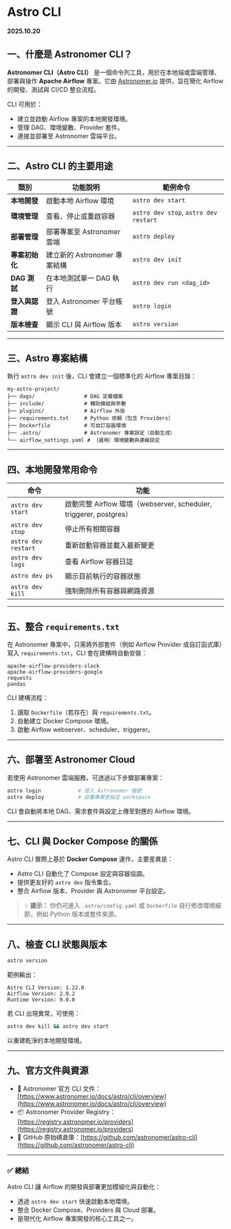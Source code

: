 # Astro CLI

**2025.10.20**

## 一、什麼是 Astronomer CLI？

**Astronomer CLI（Astro CLI）** 是一個命令列工具，用於在本地端或雲端管理、部署與操作 **Apache Airflow** 專案。它由 [Astronomer.io](https://www.astronomer.io/docs/astro/cli/overview) 提供，旨在簡化 Airflow 的開發、測試與 CI/CD 整合流程。

CLI 可用於：

* 建立並啟動 Airflow 專案的本地開發環境。
* 管理 DAG、環境變數、Provider 套件。
* 連接並部署至 Astronomer 雲端平台。

---

## 二、Astro CLI 的主要用途

| 類別         | 功能說明                 | 範例命令                                  |
| ---------- | -------------------- | ------------------------------------- |
| **本地開發**   | 啟動本地 Airflow 環境      | `astro dev start`                     |
| **環境管理**   | 查看、停止或重啟容器           | `astro dev stop`, `astro dev restart` |
| **部署管理**   | 部署專案至 Astronomer 雲端  | `astro deploy`                        |
| **專案初始化**  | 建立新的 Astronomer 專案結構 | `astro dev init`                      |
| **DAG 測試** | 在本地測試單一 DAG 執行       | `astro dev run <dag_id>`              |
| **登入與認證**  | 登入 Astronomer 平台帳號   | `astro login`                         |
| **版本檢查**   | 顯示 CLI 與 Airflow 版本  | `astro version`                       |

---

## 三、Astro 專案結構

執行 `astro dev init` 後，CLI 會建立一個標準化的 Airflow 專案目錄：

```
my-astro-project/
├── dags/                # DAG 定義檔案
├── include/             # 輔助模組與參數
├── plugins/             # Airflow 外掛
├── requirements.txt     # Python 依賴（包含 Providers）
├── Dockerfile           # 可自訂容器環境
├── .astro/              # Astronomer 專案設定（自動生成）
└── airflow_settings.yaml # （選用）環境變數與連線設定
```

---

## 四、本地開發常用命令

| 命令                  | 功能                                                         |
| ------------------- | ---------------------------------------------------------- |
| `astro dev start`   | 啟動完整 Airflow 環境（webserver, scheduler, triggerer, postgres） |
| `astro dev stop`    | 停止所有相關容器                                                   |
| `astro dev restart` | 重新啟動容器並載入最新變更                                              |
| `astro dev logs`    | 查看 Airflow 容器日誌                                            |
| `astro dev ps`      | 顯示目前執行的容器狀態                                                |
| `astro dev kill`    | 強制刪除所有容器與網路資源                                              |

---

## 五、整合 `requirements.txt`

在 Astronomer 專案中，只需將外部套件（例如 Airflow Provider 或自訂函式庫）寫入 `requirements.txt`，CLI 會在建構時自動安裝：

```
apache-airflow-providers-slack
apache-airflow-providers-google
requests
pandas
```

CLI 建構流程：

1. 讀取 `Dockerfile`（若存在）與 `requirements.txt`。
2. 自動建立 Docker Compose 環境。
3. 啟動 Airflow webserver、scheduler、triggerer。

---

## 六、部署至 Astronomer Cloud

若使用 Astronomer 雲端服務，可透過以下步驟部署專案：

```bash
astro login            # 登入 Astronomer 帳號
astro deploy           # 部署專案至指定 workspace
```

CLI 會自動將本地 DAG、需求套件與設定上傳至對應的 Airflow 環境。

---

## 七、CLI 與 Docker Compose 的關係

Astro CLI 實際上基於 **Docker Compose** 運作，主要差異是：

* Astro CLI 自動化了 Compose 設定與容器協調。
* 提供更友好的 `astro dev` 指令集合。
* 整合 Airflow 版本、Provider 與 Astronomer 平台設定。

> 💡 **提示：** 你仍可進入 `.astro/config.yaml` 或 `Dockerfile` 自行修改環境細節，例如 Python 版本或套件來源。

---

## 八、檢查 CLI 狀態與版本

```bash
astro version
```

範例輸出：

```
Astro CLI Version: 1.22.0
Airflow Version: 2.9.2
Runtime Version: 9.0.0
```

若 CLI 出現異常，可使用：

```bash
astro dev kill && astro dev start
```

以重建乾淨的本地開發環境。

---

## 九、官方文件與資源

* 🔗 Astronomer 官方 CLI 文件：[https://www.astronomer.io/docs/astro/cli/overview](https://www.astronomer.io/docs/astro/cli/overview)
* 📦 Astronomer Provider Registry：[https://registry.astronomer.io/providers](https://registry.astronomer.io/providers)
* 🧰 GitHub 原始碼倉庫：[https://github.com/astronomer/astro-cli](https://github.com/astronomer/astro-cli)

---

### ✅ 總結

Astro CLI 讓 Airflow 的開發與部署更加模組化與自動化：

* 透過 `astro dev start` 快速啟動本地環境。
* 整合 Docker Compose、Providers 與 Cloud 部署。
* 是現代化 Airflow 專案開發的核心工具之一。
